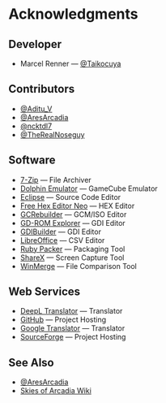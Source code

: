 # Acknowledgments

## Developer

* Marcel Renner — [@Taikocuya](https://twitter.com/Taikocuya)

## Contributors

* [@Aditu_V](https://twitter.com/Aditu_V)
* [@AresArcadia](https://twitter.com/AresArcadia)
* [@ncktdl7](https://twitter.com/ncktdl7)
* [@TheRealNoseguy](https://twitter.com/TheRealNoseguy)

## Software

* [7-Zip](https://www.7-zip.org/) — File Archiver
* [Dolphin Emulator](https://dolphin-emu.org/) — GameCube Emulator
* [Eclipse](https://www.eclipse.org/) — Source Code Editor
* [Free Hex Editor Neo](https://www.hhdsoftware.com/free-hex-editor) — 
  HEX Editor
* [GCRebuilder](http://www.romhacking.net/utilities/619/) — GCM/ISO Editor
* [GD-ROM Explorer](https://www.romhacking.net/utilities/1459/) — GDI Editor
* [GDIBuilder](https://github.com/Sappharad/GDIbuilder) — GDI Editor
* [LibreOffice](https://www.libreoffice.org/) — CSV Editor
* [Ruby Packer](https://github.com/pmq20/ruby-packer) — Packaging Tool
* [ShareX](https://getsharex.com/) — Screen Capture Tool
* [WinMerge](https://winmerge.org/) — File Comparison Tool

## Web Services

* [DeepL Translator](https://www.deepl.com/) — Translator
* [GitHub](https://github.com/) — Project Hosting
* [Google Translator](https://translate.google.de/) — Translator
* [SourceForge](https://sourceforge.net/) — Project Hosting

## See Also

* [@AresArcadia](https://twitter.com/AresArcadia)
* [Skies of Arcadia Wiki](https://skiesofarcadia.gamepedia.com/)
